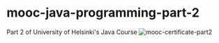 # mooc-java-programming-part-2
Part 2 of University of Helsinki's Java Course
![mooc-certificate-part2](https://github.com/Pipswolick/mooc-java-programming-part-2/assets/129231266/4e1a5dc4-437b-40e6-9fc6-d7a47bf697dd)
